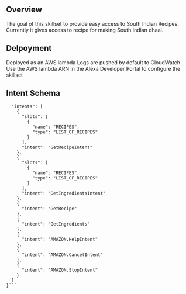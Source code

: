 

## Overview
The goal of this skillset to provide easy access to South Indian Recipes. 
Currently it gives access to recipe for making South Indian dhaal.


## Delpoyment
 Deployed as an AWS lambda
 Logs are pushed by default to CloudWatch
 Use the AWS lambda ARN in the Alexa Developer Portal to configure the skillset
 
 
## Intent Schema
```{
  "intents": [
    {
      "slots": [
        {
          "name": "RECIPES",
          "type": "LIST_OF_RECIPES"
        }
      ],
      "intent": "GetRecipeIntent"
    },
    {
      "slots": [
        {
          "name": "RECIPES",
          "type": "LIST_OF_RECIPES"
        }
      ],
      "intent": "GetIngredientsIntent"
    },
    {
      "intent": "GetRecipe"
    },
    {
      "intent": "GetIngredients"
    },
    {
      "intent": "AMAZON.HelpIntent"
    },
    {
      "intent": "AMAZON.CancelIntent"
    },
    {
      "intent": "AMAZON.StopIntent"
    }
  ]
}```